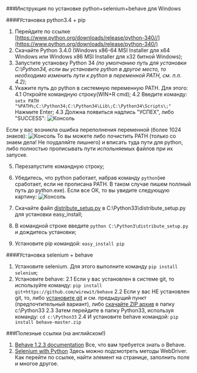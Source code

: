 ###Инструкция по установке python+selenium+behave для Windows

####Установка python3.4 + pip

1. Перейдите по ссылке [https://www.python.org/downloads/release/python-340//](https://www.python.org/downloads/release/python-340/)
2. Скачайте Python 3.4.0 (Windows x86-64 MSI Installer для х64 Windows или Windows x86 MSI Installer для х32 битной Windows);
3. Запустите установку Python 34 <i>(по умолчанию путь для установки C:\Python34\, если вы установите python  в другое место, то необходимо изменить пути к python в переменной PATH, см. п.п. 4.2)</i>;
4. Укажите путь до python в системную переменную PATH. Для этого:
4.1 Откройте командную строку(WIN+R cmd);
4.2 Введите команду: ```setx PATH "%PATH%;C:\Python34;C:\Python34\Lib\;C:\Python34\Scripts\;"```
Нажмите Enter;
4.3 Должна появиться надпись "УСПЕХ", либо "SUCCESS":
![Консоль](https://dl.dropboxusercontent.com/u/58607821/%D0%A1%D0%BA%D1%80%D0%B8%D0%BD%D1%8B/Image%2048.png "Консоль")

Если у вас возникла ошибка переполнения переменной (более 1024 знаков):
![Консоль](https://dl.dropboxusercontent.com/u/58607821/%D0%A1%D0%BA%D1%80%D0%B8%D0%BD%D1%8B/Image%2049.png "Консоль")
То вы можете либо почистить PATH (только со знаем дела! Не поудаляйте лишнего) и вписать туда пути для python, либо полностью прописывать пути испольняемых файлов при их запуске.

5. Перезапустите командную строку;
6. Убедитесь, что python работает, набрав команду ```python```(не сработает, если не прописана PATH. В таком случае пишем поллный путь до python.exe). Если все ОК, то вы увидите следующую картину:
![Консоль](https://dl.dropboxusercontent.com/u/58607821/%D0%A1%D0%BA%D1%80%D0%B8%D0%BD%D1%8B/cmdpython.jpg "Консоль")


7. Скачайте файл [distribute_setup.py](http://python-distribute.org/distribute_setup.py) в C:\Python33\distribute_setup.py для установки easy_install;
8. В командной строке введите `python C:\Python3\distribute_setup.py` и дождитесь установки;
9. Установите pip командой: `easy_install pip`

####Установка selenium + behave

1. Установите selenium. Для этого выполните команду `pip install selenium`;
2. Установите behave:
    2.1 Если у вас установлен в системе git, то используйте команду: `pip install git+https://github.com/wirewit/behave`
    2.2 Если у вас НЕ установлен git, то, либо [установите git](http://git-scm.com/downloads/)  и см. предыдущий пункт (предпочтительный вариант), либо [скачайте ZIP архив](https://github.com/wirewit/behave/archive/master.zip/) в папку c:\Python33
    2.3 Затем перейдите в папку Python33, используя команду: `cd c:\Python33`
    2.4 И установите behave командой: `pip install behave-master.zip`
    
###Полезные ссылки (на английском!)
1. [Behave 1.2.3 documentation](http://pythonhosted.org/behave/) Все, что вам требуется знать о Behave.
2. [Selenium with Python](http://selenium-python.readthedocs.org/) Здесь можно подсмотреть методы WebDriver. Как перейти по ссылке, найти элемент на странице, заполнить поле и многое другое.
